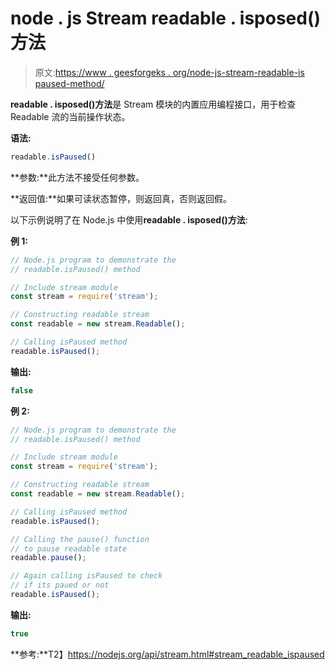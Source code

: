 # node . js Stream readable . isposed()方法

> 原文:[https://www . geesforgeks . org/node-js-stream-readable-is paused-method/](https://www.geeksforgeeks.org/node-js-stream-readable-ispaused-method/)

**readable . isposed()方法**是 Stream 模块的内置应用编程接口，用于检查 Readable 流的当前操作状态。

**语法:**

```js
readable.isPaused()
```

**参数:**此方法不接受任何参数。

**返回值:**如果可读状态暂停，则返回真，否则返回假。

以下示例说明了在 Node.js 中使用**readable . isposed()方法**:

**例 1:**

```js
// Node.js program to demonstrate the     
// readable.isPaused() method  

// Include stream module
const stream = require('stream');

// Constructing readable stream
const readable = new stream.Readable();

// Calling isPaused method
readable.isPaused();
```

**输出:**

```js
false

```

**例 2:**

```js
// Node.js program to demonstrate the     
// readable.isPaused() method  

// Include stream module
const stream = require('stream');

// Constructing readable stream
const readable = new stream.Readable();

// Calling isPaused method
readable.isPaused();

// Calling the pause() function
// to pause readable state
readable.pause();

// Again calling isPaused to check
// if its paued or not
readable.isPaused();
```

**输出:**

```js
true
```

**参考:**T2】https://nodejs.org/api/stream.html#stream_readable_ispaused